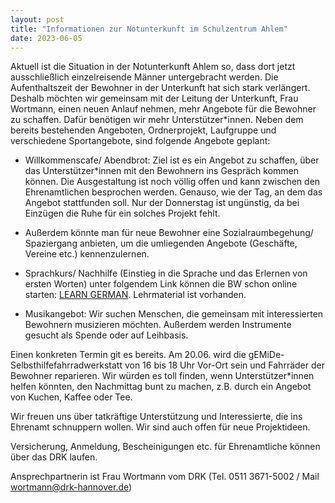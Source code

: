 ```yaml
---
layout: post
title: "Informationen zur Notunterkunft im Schulzentrum Ahlem"
date: 2023-06-05
---
```


Aktuell ist die  Situation in der Notunterkunft Ahlem so, dass dort jetzt ausschließlich einzelreisende Männer untergebracht werden. 
Die Aufenthaltszeit der Bewohner in der Unterkunft hat sich stark verlängert.
Deshalb möchten wir gemeinsam mit der Leitung der Unterkunft, Frau Wortmann, einen neuen Anlauf nehmen, mehr Angebote für die Bewohner zu schaffen. 
Dafür benötigen wir mehr Unterstützer*innen.
Neben dem bereits bestehenden Angeboten, Ordnerprojekt, Laufgruppe und verschiedene Sportangebote, sind folgende Angebote geplant:

-  Willkommenscafe/ Abendbrot: Ziel ist es ein Angebot zu schaffen, über das Unterstützer*innen mit den Bewohnern ins Gespräch kommen können. Die Ausgestaltung ist noch völlig offen und kann zwischen den Ehrenamtlichen besprochen werden. Genauso, wie der Tag, an dem das Angebot stattfunden soll. Nur der Donnerstag ist ungünstig, da bei Einzügen die Ruhe für ein solches Projekt fehlt. 

- Außerdem könnte man für neue Bewohner eine Sozialraumbegehung/ Spaziergang anbieten, um die umliegenden Angebote (Geschäfte, Vereine etc.) kennenzulernen. 

- Sprachkurs/ Nachhilfe (Einstieg in die Sprache und das Erlernen von ersten Worten) unter folgendem Link können die BW schon online starten:  [LEARN GERMAN](https://learngerman.dw.com/en/learn-german/s-9528). Lehrmaterial ist vorhanden.

- Musikangebot: Wir suchen Menschen, die gemeinsam mit interessierten Bewohnern musizieren möchten. Außerdem werden Instrumente gesucht als Spende oder auf Leihbasis.

Einen konkreten Termin git es bereits. Am 20.06. wird die gEMiDe-Selbsthilfefahrradwerkstatt von 16 bis 18 Uhr Vor-Ort sein und Fahrräder der Bewohner reparieren. Wir würden es toll finden, wenn Unterstützer*innen helfen könnten, den Nachmittag bunt zu machen, z.B. durch ein Angebot von Kuchen, Kaffee oder Tee. 

Wir freuen uns über tatkräftige Unterstützung und Interessierte, die ins Ehrenamt schnuppern wollen. Wir sind auch offen für neue Projektideen.

Versicherung, Anmeldung, Bescheinigungen etc. für Ehrenamtliche können über das DRK laufen. 

Ansprechpartnerin ist Frau Wortmann vom DRK (Tel. 0511 3671-5002 / Mail wortmann@drk-hannover.de)
